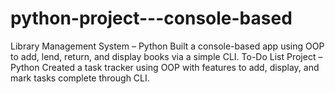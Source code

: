 # python-project---console-based
Library Management System – Python Built a console-based app using OOP to add, lend, return, and display books via a simple CLI. 
To-Do List Project – Python Created a task tracker using OOP with features to add, display, and mark tasks complete through CLI.
